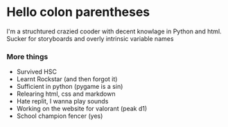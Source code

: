 # Hello colon parentheses 

I'm a struchtured crazied cooder with decent knowlage in Python and html. Sucker for storyboards and overly intrinsic variable names
 
### More things
- Survived HSC
- Learnt Rockstar (and then forgot it)
- Sufficient in python (pygame is a sin)
- Relearing html, css and markdown
- Hate replit, I wanna play sounds 
- Working on the website for valorant (peak d1)
- School champion fencer (yes)

